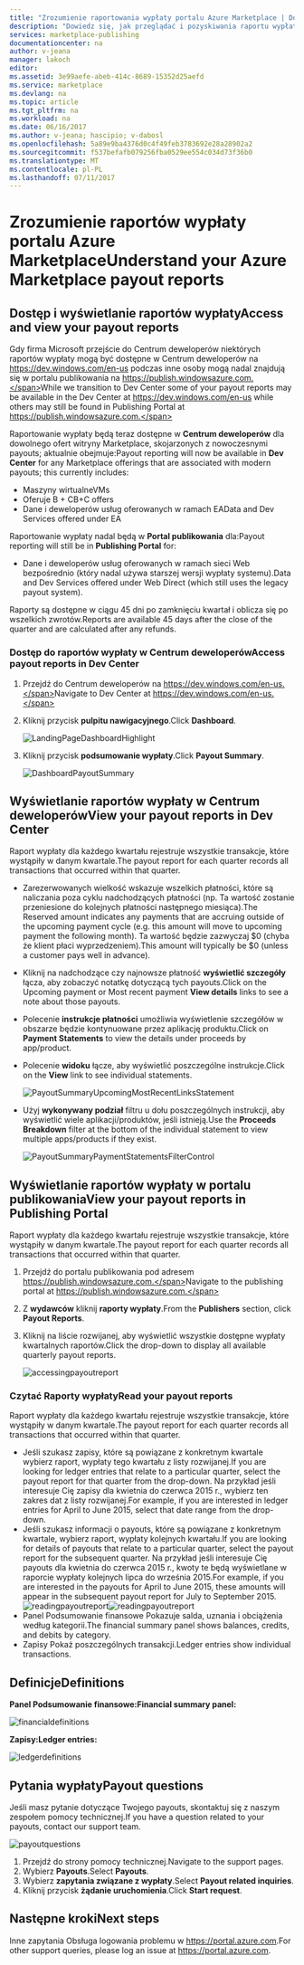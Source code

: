 ```yaml
---
title: "Zrozumienie raportowania wypłaty portalu Azure Marketplace | Dokumentacja firmy Microsoft"
description: "Dowiedz się, jak przeglądać i pozyskiwania raportu wypłaty portalu Azure Marketplace."
services: marketplace-publishing
documentationcenter: na
author: v-jeana
manager: lakoch
editor: 
ms.assetid: 3e99aefe-abeb-414c-8689-15352d25aefd
ms.service: marketplace
ms.devlang: na
ms.topic: article
ms.tgt_pltfrm: na
ms.workload: na
ms.date: 06/16/2017
ms.author: v-jeana; hascipio; v-dabosl
ms.openlocfilehash: 5a89e9ba4376d0c4f49feb3783692e28a28902a2
ms.sourcegitcommit: f537befafb079256fba0529ee554c034d73f36b0
ms.translationtype: MT
ms.contentlocale: pl-PL
ms.lasthandoff: 07/11/2017
---
```

# <a name="understand-your-azure-marketplace-payout-reports"></a><span data-ttu-id="38b0a-103">Zrozumienie raportów wypłaty portalu Azure Marketplace</span><span class="sxs-lookup"><span data-stu-id="38b0a-103">Understand your Azure Marketplace payout reports</span></span>
## <a name="access-and-view-your-payout-reports"></a><span data-ttu-id="38b0a-104">Dostęp i wyświetlanie raportów wypłaty</span><span class="sxs-lookup"><span data-stu-id="38b0a-104">Access and view your payout reports</span></span>
<span data-ttu-id="38b0a-105">Gdy firma Microsoft przejście do Centrum deweloperów niektórych raportów wypłaty mogą być dostępne w Centrum deweloperów na https://dev.windows.com/en-us podczas inne osoby mogą nadal znajdują się w portalu publikowania na https://publish.windowsazure.com.</span><span class="sxs-lookup"><span data-stu-id="38b0a-105">While we transition to Dev Center some of your payout reports may be available in the Dev Center at https://dev.windows.com/en-us while others may still be found in Publishing Portal at https://publish.windowsazure.com.</span></span>

<span data-ttu-id="38b0a-106">Raportowanie wypłaty będą teraz dostępne w **Centrum deweloperów** dla dowolnego ofert witryny Marketplace, skojarzonych z nowoczesnymi payouts; aktualnie obejmuje:</span><span class="sxs-lookup"><span data-stu-id="38b0a-106">Payout reporting will now be available in **Dev Center** for any Marketplace offerings that are associated with modern payouts; this currently includes:</span></span>

* <span data-ttu-id="38b0a-107">Maszyny wirtualne</span><span class="sxs-lookup"><span data-stu-id="38b0a-107">VMs</span></span>
* <span data-ttu-id="38b0a-108">Oferuje B + C</span><span class="sxs-lookup"><span data-stu-id="38b0a-108">B+C offers</span></span>
* <span data-ttu-id="38b0a-109">Dane i deweloperów usług oferowanych w ramach EA</span><span class="sxs-lookup"><span data-stu-id="38b0a-109">Data and Dev Services offered under EA</span></span>

<span data-ttu-id="38b0a-110">Raportowanie wypłaty nadal będą w **Portal publikowania** dla:</span><span class="sxs-lookup"><span data-stu-id="38b0a-110">Payout reporting will still be in **Publishing Portal** for:</span></span>

* <span data-ttu-id="38b0a-111">Dane i deweloperów usług oferowanych w ramach sieci Web bezpośrednio (który nadal używa starszej wersji wypłaty systemu).</span><span class="sxs-lookup"><span data-stu-id="38b0a-111">Data and Dev Services offered under Web Direct (which still uses the legacy payout system).</span></span>

<span data-ttu-id="38b0a-112">Raporty są dostępne w ciągu 45 dni po zamknięciu kwartał i oblicza się po wszelkich zwrotów.</span><span class="sxs-lookup"><span data-stu-id="38b0a-112">Reports are available 45 days after the close of the quarter and are calculated after any refunds.</span></span>

### <a name="access-payout-reports-in-dev-center"></a><span data-ttu-id="38b0a-113">Dostęp do raportów wypłaty w Centrum deweloperów</span><span class="sxs-lookup"><span data-stu-id="38b0a-113">Access payout reports in Dev Center</span></span>
1. <span data-ttu-id="38b0a-114">Przejdź do Centrum deweloperów na https://dev.windows.com/en-us.</span><span class="sxs-lookup"><span data-stu-id="38b0a-114">Navigate to Dev Center at https://dev.windows.com/en-us.</span></span>
2. <span data-ttu-id="38b0a-115">Kliknij przycisk **pulpitu nawigacyjnego**.</span><span class="sxs-lookup"><span data-stu-id="38b0a-115">Click **Dashboard**.</span></span>

    ![LandingPageDashboardHighlight][1]
3. <span data-ttu-id="38b0a-117">Kliknij przycisk **podsumowanie wypłaty**.</span><span class="sxs-lookup"><span data-stu-id="38b0a-117">Click **Payout Summary**.</span></span>

    ![DashboardPayoutSummary][2]

## <a name="view-your-payout-reports-in-dev-center"></a><span data-ttu-id="38b0a-119">Wyświetlanie raportów wypłaty w Centrum deweloperów</span><span class="sxs-lookup"><span data-stu-id="38b0a-119">View your payout reports in Dev Center</span></span>
<span data-ttu-id="38b0a-120">Raport wypłaty dla każdego kwartału rejestruje wszystkie transakcje, które wystąpiły w danym kwartale.</span><span class="sxs-lookup"><span data-stu-id="38b0a-120">The payout report for each quarter records all transactions that occurred within that quarter.</span></span>

* <span data-ttu-id="38b0a-121">Zarezerwowanych wielkość wskazuje wszelkich płatności, które są naliczania poza cyklu nadchodzących płatności (np. Ta wartość zostanie przeniesione do kolejnych płatności następnego miesiąca).</span><span class="sxs-lookup"><span data-stu-id="38b0a-121">The Reserved amount indicates any payments that are accruing outside of the upcoming payment cycle (e.g. this amount will move to upcoming payment the following month).</span></span>  <span data-ttu-id="38b0a-122">Ta wartość będzie zazwyczaj $0 (chyba że klient płaci wyprzedzeniem).</span><span class="sxs-lookup"><span data-stu-id="38b0a-122">This amount will typically be $0 (unless a customer pays well in advance).</span></span>
* <span data-ttu-id="38b0a-123">Kliknij na nadchodzące czy najnowsze płatność **wyświetlić szczegóły** łącza, aby zobaczyć notatkę dotyczącą tych payouts.</span><span class="sxs-lookup"><span data-stu-id="38b0a-123">Click on the Upcoming payment or Most recent payment **View details** links to see a note about those payouts.</span></span>
* <span data-ttu-id="38b0a-124">Polecenie **instrukcje płatności** umożliwia wyświetlenie szczegółów w obszarze będzie kontynuowane przez aplikację produktu.</span><span class="sxs-lookup"><span data-stu-id="38b0a-124">Click on **Payment Statements** to view the details under proceeds by app/product.</span></span>
* <span data-ttu-id="38b0a-125">Polecenie **widoku** łącze, aby wyświetlić poszczególne instrukcje.</span><span class="sxs-lookup"><span data-stu-id="38b0a-125">Click on the **View** link to see individual statements.</span></span>

    ![PayoutSummaryUpcomingMostRecentLinksStatement][3]
* <span data-ttu-id="38b0a-127">Użyj **wykonywany podział** filtru u dołu poszczególnych instrukcji, aby wyświetlić wiele aplikacji/produktów, jeśli istnieją.</span><span class="sxs-lookup"><span data-stu-id="38b0a-127">Use the **Proceeds Breakdown** filter at the bottom of the individual statement to view multiple apps/products if they exist.</span></span>

    ![PayoutSummaryPaymentStatementsFilterControl][4]

## <a name="view-your-payout-reports-in-publishing-portal"></a><span data-ttu-id="38b0a-129">Wyświetlanie raportów wypłaty w portalu publikowania</span><span class="sxs-lookup"><span data-stu-id="38b0a-129">View your payout reports in Publishing Portal</span></span>
<span data-ttu-id="38b0a-130">Raport wypłaty dla każdego kwartału rejestruje wszystkie transakcje, które wystąpiły w danym kwartale.</span><span class="sxs-lookup"><span data-stu-id="38b0a-130">The payout report for each quarter records all transactions that occurred within that quarter.</span></span>

1. <span data-ttu-id="38b0a-131">Przejdź do portalu publikowania pod adresem https://publish.windowsazure.com.</span><span class="sxs-lookup"><span data-stu-id="38b0a-131">Navigate to the publishing portal at https://publish.windowsazure.com.</span></span>
2. <span data-ttu-id="38b0a-132">Z **wydawców** kliknij **raporty wypłaty**.</span><span class="sxs-lookup"><span data-stu-id="38b0a-132">From the **Publishers** section, click **Payout Reports**.</span></span>
3. <span data-ttu-id="38b0a-133">Kliknij na liście rozwijanej, aby wyświetlić wszystkie dostępne wypłaty kwartalnych raportów.</span><span class="sxs-lookup"><span data-stu-id="38b0a-133">Click the drop-down to display all available quarterly payout reports.</span></span>

    ![accessingpayoutreport][5]

### <a name="read-your-payout-reports"></a><span data-ttu-id="38b0a-135">Czytać Raporty wypłaty</span><span class="sxs-lookup"><span data-stu-id="38b0a-135">Read your payout reports</span></span>
<span data-ttu-id="38b0a-136">Raport wypłaty dla każdego kwartału rejestruje wszystkie transakcje, które wystąpiły w danym kwartale.</span><span class="sxs-lookup"><span data-stu-id="38b0a-136">The payout report for each quarter records all transactions that occurred within that quarter.</span></span>

* <span data-ttu-id="38b0a-137">Jeśli szukasz zapisy, które są powiązane z konkretnym kwartale wybierz raport, wypłaty tego kwartału z listy rozwijanej.</span><span class="sxs-lookup"><span data-stu-id="38b0a-137">If you are looking for ledger entries that relate to a particular quarter, select the payout report for that quarter from the drop-down.</span></span> <span data-ttu-id="38b0a-138">Na przykład jeśli interesuje Cię zapisy dla kwietnia do czerwca 2015 r., wybierz ten zakres dat z listy rozwijanej.</span><span class="sxs-lookup"><span data-stu-id="38b0a-138">For example, if you are interested in ledger entries for April to June 2015, select that date range from the drop-down.</span></span>
* <span data-ttu-id="38b0a-139">Jeśli szukasz informacji o payouts, które są powiązane z konkretnym kwartale, wybierz raport, wypłaty kolejnych kwartału.</span><span class="sxs-lookup"><span data-stu-id="38b0a-139">If you are looking for details of payouts that relate to a particular quarter, select the payout report for the subsequent quarter.</span></span> <span data-ttu-id="38b0a-140">Na przykład jeśli interesuje Cię payouts dla kwietnia do czerwca 2015 r., kwoty te będą wyświetlane w raporcie wypłaty kolejnych lipca do września 2015.</span><span class="sxs-lookup"><span data-stu-id="38b0a-140">For example, if you are interested in the payouts for April to June 2015, these amounts will appear in the subsequent payout report for July to September 2015.</span></span>
  <span data-ttu-id="38b0a-141">![readingpayoutreport][6]</span><span class="sxs-lookup"><span data-stu-id="38b0a-141">![readingpayoutreport][6]</span></span>
* <span data-ttu-id="38b0a-142">Panel Podsumowanie finansowe Pokazuje salda, uznania i obciążenia według kategorii.</span><span class="sxs-lookup"><span data-stu-id="38b0a-142">The financial summary panel shows balances, credits, and debits by category.</span></span>
* <span data-ttu-id="38b0a-143">Zapisy Pokaż poszczególnych transakcji.</span><span class="sxs-lookup"><span data-stu-id="38b0a-143">Ledger entries show individual transactions.</span></span>

## <a name="definitions"></a><span data-ttu-id="38b0a-144">Definicje</span><span class="sxs-lookup"><span data-stu-id="38b0a-144">Definitions</span></span>
<span data-ttu-id="38b0a-145">**Panel Podsumowanie finansowe:**</span><span class="sxs-lookup"><span data-stu-id="38b0a-145">**Financial summary panel:**</span></span>

![financialdefinitions][7]

<span data-ttu-id="38b0a-147">**Zapisy:**</span><span class="sxs-lookup"><span data-stu-id="38b0a-147">**Ledger entries:**</span></span>

![ledgerdefinitions][8]

## <a name="payout-questions"></a><span data-ttu-id="38b0a-149">Pytania wypłaty</span><span class="sxs-lookup"><span data-stu-id="38b0a-149">Payout questions</span></span>
<span data-ttu-id="38b0a-150">Jeśli masz pytanie dotyczące Twojego payouts, skontaktuj się z naszym zespołem pomocy technicznej.</span><span class="sxs-lookup"><span data-stu-id="38b0a-150">If you have a question related to your payouts, contact our support team.</span></span>

![payoutquestions][9]

1. <span data-ttu-id="38b0a-152">Przejdź do strony pomocy technicznej.</span><span class="sxs-lookup"><span data-stu-id="38b0a-152">Navigate to the support pages.</span></span>
2. <span data-ttu-id="38b0a-153">Wybierz **Payouts**.</span><span class="sxs-lookup"><span data-stu-id="38b0a-153">Select **Payouts**.</span></span>
3. <span data-ttu-id="38b0a-154">Wybierz **zapytania związane z wypłaty**.</span><span class="sxs-lookup"><span data-stu-id="38b0a-154">Select **Payout related inquiries**.</span></span>
4. <span data-ttu-id="38b0a-155">Kliknij przycisk **żądanie uruchomienia**.</span><span class="sxs-lookup"><span data-stu-id="38b0a-155">Click **Start request**.</span></span>

## <a name="next-steps"></a><span data-ttu-id="38b0a-156">Następne kroki</span><span class="sxs-lookup"><span data-stu-id="38b0a-156">Next steps</span></span>
<span data-ttu-id="38b0a-157">Inne zapytania Obsługa logowania problemu w <https://portal.azure.com>.</span><span class="sxs-lookup"><span data-stu-id="38b0a-157">For other support queries, please log an issue at <https://portal.azure.com>.</span></span>

[1]: ./media/marketplace-publishing-report-payout/LandingPage-DashboardHighlight.png
[2]: ./media/marketplace-publishing-report-payout/Dashboard-PayoutSummary.png
[3]: ./media/marketplace-publishing-report-payout/PayoutSummary-UpcomingOrMostRecentPaymentLinksSingleStatementLink.png
[4]: ./media/marketplace-publishing-report-payout/PayoutSummary-PaymentStatements-SingleStatement-FilterControl.png
[5]: ./media/marketplace-publishing-report-payout/accessingpayoutreport.png
[6]: ./media/marketplace-publishing-report-payout/readingpayoutreport.png
[7]: ./media/marketplace-publishing-report-payout/financialdefinitions.png
[8]: ./media/marketplace-publishing-report-payout/ledgerdefinitions.png
[9]: ./media/marketplace-publishing-report-payout/payoutquestions.png
